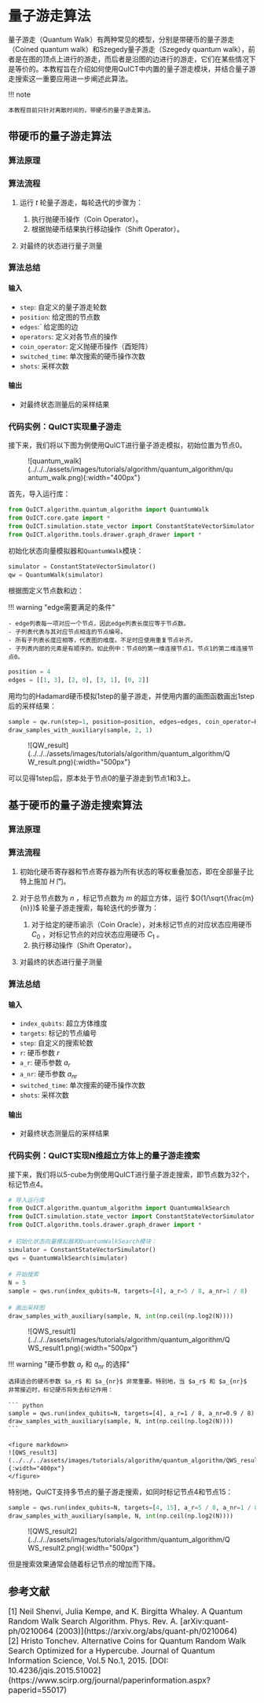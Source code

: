 # 量子游走算法

量子游走（Quantum Walk）有两种常见的模型，分别是带硬币的量子游走（Coined quantum walk）和Szegedy量子游走（Szegedy quantum walk），前者是在图的顶点上进行的游走，而后者是沿图的边进行的游走，它们在某些情况下是等价的。本教程旨在介绍如何使用QuICT中内置的量子游走模块，并结合量子游走搜索这一重要应用进一步阐述此算法。

!!! note

    本教程目前只针对离散时间的，带硬币的量子游走算法。

## 带硬币的量子游走算法



### 算法原理

### 算法流程

1. 运行 $t$ 轮量子游走，每轮迭代的步骤为：
   
      1. 执行抛硬币操作（Coin Operator）。
      2. 根据抛硬币结果执行移动操作（Shift Operator）。
   
2. 对最终的状态进行量子测量

### 算法总结

#### 输入

- `step`: 自定义的量子游走轮数
- `position`: 给定图的节点数
- `edges`:` 给定图的边
- `operators`: 定义对各节点的操作
- `coin_operator`: 定义抛硬币操作（酉矩阵）
- `switched_time`: 单次搜索的硬币操作次数
- `shots`: 采样次数

#### 输出

- 对最终状态测量后的采样结果

### 代码实例：QuICT实现量子游走

接下来，我们将以下图为例使用QuICT进行量子游走模拟，初始位置为节点0。

<figure markdown>
![quantum_walk](../../../assets/images/tutorials/algorithm/quantum_algorithm/quantum_walk.png){:width="400px"}
</figure>

首先，导入运行库：

``` python
from QuICT.algorithm.quantum_algorithm import QuantumWalk
from QuICT.core.gate import *
from QuICT.simulation.state_vector import ConstantStateVectorSimulator
from QuICT.algorithm.tools.drawer.graph_drawer import *
```

初始化状态向量模拟器和`QuantumWalk`模块：

``` python
simulator = ConstantStateVectorSimulator()
qw = QuantumWalk(simulator)
```

根据图定义节点数和边：

!!! warning "edge需要满足的条件"

    - edge列表每一项对应一个节点，因此edge列表长度应等于节点数。
    - 子列表代表与其对应节点相连的节点编号。
    - 所有子列表长度应相等，代表图的维度。不足时应使用重复节点补齐。
    - 子列表内部的元素是有顺序的。如此例中：节点0的第一维连接节点1，节点1的第二维连接节点0。

``` python
position = 4
edges = [[1, 3], [2, 0], [3, 1], [0, 2]]
```

用均匀的Hadamard硬币模拟1step的量子游走，并使用内置的画图函数画出1step后的采样结果：

``` python
sample = qw.run(step=1, position=position, edges=edges, coin_operator=H.matrix)
draw_samples_with_auxiliary(sample, 2, 1)
```

<figure markdown>
![QW_result](../../../assets/images/tutorials/algorithm/quantum_algorithm/QW_result.png){:width="500px"}
</figure>

可以见得1step后，原本处于节点0的量子游走到节点1和3上。

## 基于硬币的量子游走搜索算法

### 算法原理

### 算法流程

1. 初始化硬币寄存器和节点寄存器为所有状态的等权重叠加态，即在全部量子比特上施加 $H$ 门。
2. 对于总节点数为 $n$ ，标记节点数为 $m$ 的超立方体，运行 $O(1/\sqrt{\frac{m}{n}})$ 轮量子游走搜索，每轮迭代的步骤为：
   
      1. 对于给定的硬币谕示（Coin Oracle），对未标记节点的对应状态应用硬币 $C_0$ ，对标记节点的对应状态应用硬币 $C_1$ 。
      2. 执行移动操作（Shift Operator）。
   
3. 对最终的状态进行量子测量

### 算法总结

#### 输入

- `index_qubits`: 超立方体维度
- `targets`: 标记的节点编号
- `step`: 自定义的搜索轮数
- `r`: 硬币参数 $r$
- `a_r`: 硬币参数 $a_r$
- `a_nr`: 硬币参数 $a_{nr}$
- `switched_time`: 单次搜索的硬币操作次数
- `shots`: 采样次数

#### 输出

- 对最终状态测量后的采样结果

### 代码实例：QuICT实现N维超立方体上的量子游走搜索

接下来，我们将以5-cube为例使用QuICT进行量子游走搜索，即节点数为32个，标记节点4。

``` python
# 导入运行库
from QuICT.algorithm.quantum_algorithm import QuantumWalkSearch
from QuICT.simulation.state_vector import ConstantStateVectorSimulator
from QuICT.algorithm.tools.drawer.graph_drawer import *

# 初始化状态向量模拟器和QuantumWalkSearch模块：
simulator = ConstantStateVectorSimulator()
qws = QuantumWalkSearch(simulator)

# 开始搜索
N = 5
sample = qws.run(index_qubits=N, targets=[4], a_r=5 / 8, a_nr=1 / 8)

# 画出采样图
draw_samples_with_auxiliary(sample, N, int(np.ceil(np.log2(N))))
```

<figure markdown>
![QWS_result1](../../../assets/images/tutorials/algorithm/quantum_algorithm/QWS_result1.png){:width="500px"}
</figure>

!!! warning "硬币参数 $a_r$ 和 $a_{nr}$ 的选择"

    选择适合的硬币参数 $a_r$ 和 $a_{nr}$ 非常重要。特别地，当 $a_r$ 和 $a_{nr}$ 非常接近时，标记硬币将失去标记作用：

    ``` python
    sample = qws.run(index_qubits=N, targets=[4], a_r=1 / 8, a_nr=0.9 / 8)
    draw_samples_with_auxiliary(sample, N, int(np.ceil(np.log2(N))))
    ```

    <figure markdown>
    ![QWS_result3](../../../assets/images/tutorials/algorithm/quantum_algorithm/QWS_result3.png){:width="400px"}
    </figure>

特别地，QuICT支持多节点的量子游走搜索，如同时标记节点4和节点15：

``` python
sample = qws.run(index_qubits=N, targets=[4, 15], a_r=5 / 8, a_nr=1 / 8)
draw_samples_with_auxiliary(sample, N, int(np.ceil(np.log2(N))))
```

<figure markdown>
![QWS_result2](../../../assets/images/tutorials/algorithm/quantum_algorithm/QWS_result2.png){:width="500px"}
</figure>

但是搜索效果通常会随着标记节点的增加而下降。


## 参考文献

<div id="refer1"></div>

<font size=3>
[1] Neil Shenvi, Julia Kempe, and K. Birgitta Whaley. A Quantum Random Walk Search Algorithm. Phys. Rev. A. [arXiv:quant-ph/0210064 (2003)](https://arxiv.org/abs/quant-ph/0210064)
</font>

<div id="refer2"></div>

<font size=3>
[2] Hristo Tonchev. Alternative Coins for Quantum Random Walk Search Optimized for a Hypercube. Journal of Quantum Information Science, Vol.5 No.1, 2015. [DOI: 10.4236/jqis.2015.51002](https://www.scirp.org/journal/paperinformation.aspx?paperid=55017)
</font>

